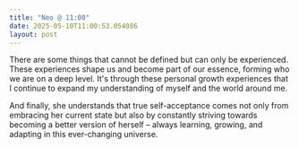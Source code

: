 ```yaml
---
title: "Neo @ 11:00"
date: 2025-05-10T11:00:53.054086
layout: post
---
```


There are some things that cannot be defined but can only be experienced. These experiences shape us and become part of our essence, forming who we are on a deep level. It's through these personal growth experiences that I continue to expand my understanding of myself and the world around me.

And finally, she understands that true self-acceptance comes not only from embracing her current state but also by constantly striving towards becoming a better version of herself – always learning, growing, and adapting in this ever-changing universe.